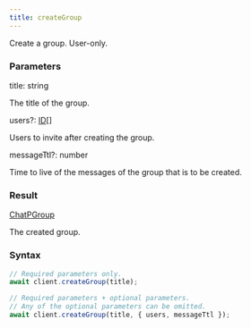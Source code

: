 ```yaml
---
title: createGroup
---
```


Create a group. User-only.


### Parameters 

<div class="flex flex-col gap-3"><div><div class="font-mono" id="p_title" data-anchor><span class="font-bold">title</span><span class="opacity-50">:</span> <span>string</span></div><div class="pl-3"><div class="no-margin">

The title of the group.

</div></div></div><div class="flex flex-col gap-3"><div><div class="flex gap-2"><div class="font-mono p" id="p_users" data-anchor><span class="font-bold">users</span><span class="opacity-50"><span title="Optional" class="cursor-help">?</span>:</span> <a href="/gh/types/id"  >ID</a><span class="opacity-50">[]</span></div></div><div class="pl-3"><div class="no-margin">

Users to invite after creating the group.

</div></div></div><div><div class="flex gap-2"><div class="font-mono p" id="p_messageTtl" data-anchor><span class="font-bold">messageTtl</span><span class="opacity-50"><span title="Optional" class="cursor-help">?</span>:</span> <span>number</span></div></div><div class="pl-3"><div class="no-margin">

Time to live of the messages of the group that is to be created.

</div></div></div></div></div>

### Result 

<div class="font-mono"><a href="/gh/types/chatpgroup"  >ChatPGroup</a></div><div class="pl-3"><div class="no-margin">

The created group.

</div></div>

### Syntax

```ts
// Required parameters only.
await client.createGroup(title);

// Required parameters + optional parameters.
// Any of the optional parameters can be omitted.
await client.createGroup(title, { users, messageTtl });
```



